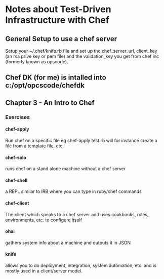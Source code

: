 # Notes about Test-Driven Infrastructure with Chef

## General Setup to use a chef server 
Setup your ~/.chef/knife.rb file and set up the chef_server_url, client_key (an rsa prive key or pem file) and the validation_key you get from chef inc (formerly known as opscode). 

## Chef DK (for me) is intalled into c:/opt/opcscode/chefdk


## Chapter 3 - An Intro to Chef

### Exercises

#### chef-apply
Run chef on a specific file
eg chef-apply test.rb will for instance create a file from a template file, etc.

#### chef-solo
runs chef on a stand alone machine without a chef server

#### chef-shell
a REPL similar to IRB where you can type in ruby/chef commands

#### chef-client
The client which speaks to a chef server and uses cookbooks, roles, environments, etc. to configure itself

#### ohai
gathers system info about a machine and outputs it in JSON

#### knife
allows you to do deployment, integration, system automation, etc. and is mostly used in a client/server model.
